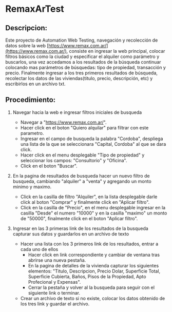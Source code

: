 # RemaxArTest
## Descripcion:
Este proyecto de Automation Web Testing, navegación y recolección de datos sobre la web [https://www.remax.com.ar/](https://www.remax.com.ar/), consiste en ingresar la web principal, colocar filtros básicos como la ciudad y especificar el alquiler como parámetro y buscarlos, una vez accedamos a los resultados de la búsqueda continuar colocando mas parámetros de búsquedas: tipo de propiedad, transacción y precio.
Finalmente ingresar a los tres primeros resultados de búsqueda, recolectar los datos de las viviendas(titulo, precio, descripción, etc) y escribirlos en un archivo txt.

## Procedimiento:

1. Navegar hacia la web e ingresar filtros iniciales de busqueda

   - Navegar a "https://www.remax.com.ar/".
   - Hacer click en el boton "Quiero alquilar" para filtrar con este parametro.
   - Ingresar en el campo de busqueda la palabra "Cordoba", despliega una lista de la que se seleccionara "Capital, Cordoba" al que se dara click.
   - Hacer click en el menu desplegable "Tipo de propiedad" y seleccionar los campos: "Consultorio" y "Oficina".
   - Click en el boton "Buscar".

2. En la pagina de resultados de busqueda hacer un nuevo filtro de busqueda, cambiando "alquiler" a "venta" y agregando un monto minimo y maximo.

   - Click en la casilla de filtro "Alquiler", en la lista desplegable darle click al boton "Comprar" y finalmente click en "Aplicar filtro".
   - Click en la casilla de "Precio", en el menu desplegable ingresar en la casilla "Desde" el numero "10000" y en la casilla "maximo" un monto de "50000", finalmente click en el boton "Aplicar filtro".

3. Ingresar en las 3 primeras link de los resultados de la busqueda capturar sus datos y guardarlos en un archivo de texto

   - Hacer una lista con los 3 primeros link de los resultados, entrar a cada uno de ellos
     - Hacer click en link correspondiente y cambiar de ventana tras abrirse una nueva pestaña.
     - En la pagina de detalles de la vivienda capturar los siguientes elementos: "Titulo, Descripcion, Precio Dolar, Superficie Total, Superficie Cubierta, Baños, Pisos de la Propiedad, Apto Profecional y Expensas".
     - Cerrar la pestaña y volver al la busqueda para seguir con el siguiente link o terminar.
   - Crear un archivo de texto si no existe, colocar los datos obtenido de los tres link y guardar el archivo.

